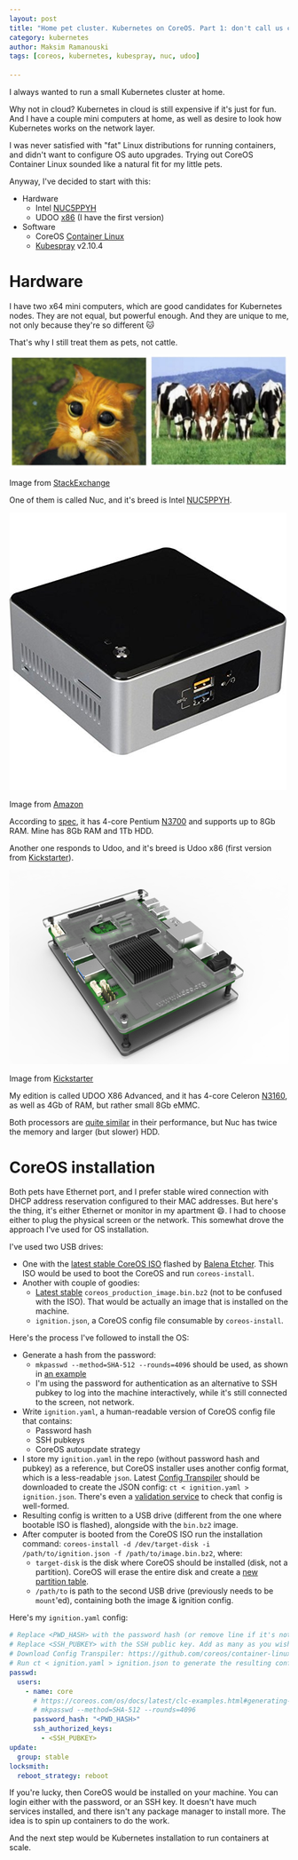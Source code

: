 ```yaml
---
layout: post
title: "Home pet cluster. Kubernetes on CoreOS. Part 1: don't call us cattle!"
category: kubernetes
author: Maksim Ramanouski
tags: [coreos, kubernetes, kubespray, nuc, udoo]

---
```

I always wanted to run a small Kubernetes cluster at home.

Why not in cloud? Kubernetes in cloud is still expensive if it's just for fun. And I have a couple mini computers at home, as well as desire to look how Kubernetes works on the network layer.

I was never satisfied with "fat" Linux distributions for running containers, and didn't want to configure OS auto upgrades. Trying out CoreOS Container Linux sounded like a natural fit for my little pets.

<!--more-->

Anyway, I've decided to start with this:
- Hardware
    - Intel [NUC5PPYH](https://www.intel.com/content/www/us/en/products/boards-kits/nuc/kits/nuc5ppyh.html)
    - UDOO [x86](https://www.udoo.org/udoo-x86/) (I have the first version)
- Software
    - CoreOS [Container Linux](https://coreos.com/os/docs/latest/)
    - [Kubespray](https://kubespray.io/) v2.10.4

# Hardware

I have two x64 mini computers, which are good candidates for Kubernetes nodes. They are not equal, but powerful enough. And they are unique to me, not only because they're so different :cat:

That's why I still treat them as pets, not cattle.

![Pets vs cattle](/assets/images/k8s-coreos-home-baremetal/pet-cattle.jpg) 

Image from [StackExchange](https://devops.stackexchange.com/questions/653/what-is-the-definition-of-cattle-not-pets)

One of them is called Nuc, and it's breed is Intel [NUC5PPYH](https://www.intel.com/content/www/us/en/products/boards-kits/nuc/kits/nuc5ppyh.html).

![NUC5PPYH](/assets/images/k8s-coreos-home-baremetal/nuc5ppyh.jpg)

Image from [Amazon](https://www.amazon.com/Intel-Nuc5ppyh-Components-Silver-BOXNUC5PPYH/dp/B00XPVQHDU)

According to [spec](https://ark.intel.com/content/www/us/en/ark/products/87740/intel-nuc-kit-nuc5ppyh.html), it has 4-core Pentium [N3700](https://ark.intel.com/content/www/us/en/ark/products/87261/intel-pentium-processor-n3700-2m-cache-up-to-2-40-ghz.html) and supports up to 8Gb RAM. Mine has 8Gb RAM and 1Tb HDD.

Another one responds to Udoo, and it's breed is Udoo x86 (first version from [Kickstarter](https://www.kickstarter.com/projects/udoo/udoo-x86-the-most-powerful-maker-board-ever)).

![Udoo x86](/assets/images/k8s-coreos-home-baremetal/udoo.png)

Image from [Kickstarter](https://www.kickstarter.com/projects/udoo/udoo-x86-the-most-powerful-maker-board-ever)

My edition is called UDOO X86 Advanced, and it has 4-core Celeron [N3160](https://ark.intel.com/content/www/us/en/ark/products/91831/intel-celeron-processor-n3160-2m-cache-up-to-2-24-ghz.html), as well as 4Gb of RAM, but rather small 8Gb eMMC.

Both processors are [quite similar](https://ark.intel.com/content/www/us/en/ark/compare.html?productIds=91831,87261) in their performance, but Nuc has twice the memory and larger (but slower) HDD.

# CoreOS installation

Both pets have Ethernet port, and I prefer stable wired connection with DHCP address reservation configured to their MAC addresses. But here's the thing, it's either Ethernet or monitor in my apartment :smile:. I had to choose either to plug the physical screen or the network. This somewhat drove the approach I've used for OS installation.

I've used two USB drives:
- One with the [latest stable CoreOS ISO](https://coreos.com/os/docs/latest/booting-with-iso.html) flashed by [Balena Etcher](https://www.balena.io/etcher/). This ISO would be used to boot the CoreOS and run `coreos-install`.
- Another with couple of goodies:
    - [Latest stable](https://stable.release.core-os.net/amd64-usr/current/coreos_production_image.bin.bz2) `coreos_production_image.bin.bz2` (not to be confused with the ISO). That would be actually an image that is installed on the machine.
    - `ignition.json`, a CoreOS config file consumable by `coreos-install`.

Here's the process I've followed to install the OS:
- Generate a hash from the password:
    - `mkpasswd --method=SHA-512 --rounds=4096` should be used, as shown in [an example](https://coreos.com/os/docs/latest/clc-examples.html#generating-a-password-hash)
    - I'm using the password for authentication as an alternative to SSH pubkey to log into the machine interactively, while it's still connected to the screen, not network.
- Write `ignition.yaml`, a human-readable version of CoreOS config file that contains:
    - Password hash
    - SSH pubkeys
    - CoreOS autoupdate strategy
- I store my `ignition.yaml` in the repo (without password hash and pubkey) as a reference, but CoreOS installer uses another config format, which is a less-readable `json`. Latest [Config Transpiler](https://github.com/coreos/container-linux-config-transpiler/releases) should be downloaded to create the JSON config: `ct < ignition.yaml > ignition.json`. There's even a [validation service](https://coreos.com/validate/) to check that config is well-formed. 
- Resulting config is written to a USB drive (different from the one where bootable ISO is flashed), alongside with the `bin.bz2` image.
- After computer is booted from the CoreOS ISO run the installation command: `coreos-install -d /dev/target-disk -i /path/to/ignition.json -f /path/to/image.bin.bz2`, where:
    - `target-disk` is the disk where CoreOS should be installed (disk, not a partition). CoreOS will erase the entire disk and create a [new partition table](https://coreos.com/os/docs/latest/sdk-disk-partitions.html).
    - `/path/to` is path to the second USB drive (previously needs to be `mount`'ed), containing both the image & ignition config.

Here's my `ignition.yaml` config:

```yaml
# Replace <PWD_HASH> with the password hash (or remove line if it's not necessary)
# Replace <SSH_PUBKEY> with the SSH public key. Add as many as you wish
# Download Config Transpiler: https://github.com/coreos/container-linux-config-transpiler/releases/latest
# Run ct < ignition.yaml > ignition.json to generate the resulting config
passwd:
  users:
    - name: core
      # https://coreos.com/os/docs/latest/clc-examples.html#generating-a-password-hash
      # mkpasswd --method=SHA-512 --rounds=4096
      password_hash: "<PWD_HASH>"
      ssh_authorized_keys:
        - <SSH_PUBKEY>
update:
  group: stable
locksmith:
  reboot_strategy: reboot
```

If you're lucky, then CoreOS would be installed on your machine. You can login either with the password, or an SSH key. It doesn't have much services installed, and there isn't any package manager to install more. The idea is to spin up containers to do the work.

And the next step would be Kubernetes installation to run containers at scale.
